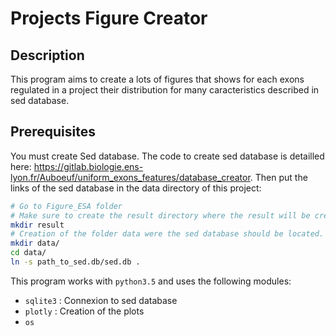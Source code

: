 # Projects Figure Creator

## Description

This program aims to create a lots of figures that shows for each exons regulated in a project their distribution for many caracteristics described in sed database.

## Prerequisites

You must create Sed database.
The  code to create sed database is detailled here: https://gitlab.biologie.ens-lyon.fr/Auboeuf/uniform_exons_features/database_creator.
Then put the links of the sed database in the data directory of this project:

```sh
# Go to Figure_ESA folder
# Make sure to create the result directory where the result will be created.
mkdir result
# Creation of the folder data were the sed database should be located.
mkdir data/
cd data/
ln -s path_to_sed.db/sed.db .

```


This program works with `python3.5` and uses the following modules:
  * `sqlite3` : Connexion to sed database
  * `plotly` : Creation of the plots
  *  `os`
